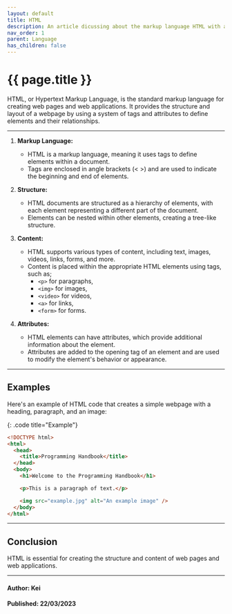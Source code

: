 ```yaml
---
layout: default
title: HTML
description: An article dicussing about the markup language HTML with a description and basic exmaples.
nav_order: 1
parent: Language
has_children: false
---
```


# {{ page.title }}

HTML, or Hypertext Markup Language, is the standard markup language for creating web pages and web applications. It provides the structure and layout of a webpage by using a system of tags and attributes to define elements and their relationships.

---

1. **Markup Language:**

   - HTML is a markup language, meaning it uses tags to define elements within a document.
   - Tags are enclosed in angle brackets (< >) and are used to indicate the beginning and end of elements.

2. **Structure:**

   - HTML documents are structured as a hierarchy of elements, with each element representing a different part of the document.
   - Elements can be nested within other elements, creating a tree-like structure.

3. **Content:**

   - HTML supports various types of content, including text, images, videos, links, forms, and more.
   - Content is placed within the appropriate HTML elements using tags, such as;
     -    ```<p>``` for paragraphs, 
     -  ```<img>``` for images, 
     -  ```<video>``` for videos, 
     -  ```<a>``` for links, 
     -  ```<form>``` for forms.
  

4. **Attributes:**

   - HTML elements can have attributes, which provide additional information about the element.
   - Attributes are added to the opening tag of an element and are used to modify the element's behavior or appearance.

---

## Examples

Here's an example of HTML code that creates a simple webpage with a heading, paragraph, and an image:

{: .code title="Example"}

```html
<!DOCTYPE html>
<html>
  <head>
    <title>Programming Handbook</title>
  </head>
  <body>
    <h1>Welcome to the Programming Handbook</h1>

    <p>This is a paragraph of text.</p>

    <img src="example.jpg" alt="An example image" />
  </body>
</html>
```

---

## Conclusion

HTML is essential for creating the structure and content of web pages and web applications.

---

#### Author: Kei

#### Published: 22/03/2023
